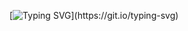 [![Typing SVG](https://readme-typing-svg.herokuapp.com?color=%2336BCF7&lines=🚀+24y.o.+ETL+developer.)](https://git.io/typing-svg)

<!--
**grash002/grash002** is a ✨ _special_ ✨ repository because its `README.md` (this file) appears on your GitHub profile.

Here are some ideas to get you started:

- 🔭 I’m currently working on ...
- 🌱 I’m currently learning ...
- 👯 I’m looking to collaborate on ...
- 🤔 I’m looking for help with ...
- 💬 Ask me about ...
- 📫 How to reach me: ...
- 😄 Pronouns: ...
- ⚡ Fun fact: ...
-->
